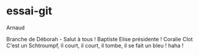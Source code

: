 # essai-git
Arnaud

Branche de Déborah - Salut à tous !
Baptiste
Elise présidente !
Coralie Clot
C'est un Schtroumpf, il court, il court, il  tombe, il se fait un bleu ! haha !
